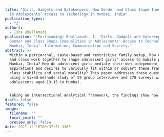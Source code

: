 ```yaml
---
title: "Girls, Gadgets and Gatekeepers: How Gender and Class Shape Inequalities
  in Adolescents’ Access to Technology in Mumbai, India"
publication_types:
  - "2"
authors:
  - Isha Bhallamudi
publication: "(Forthcoming) Bhallamudi, I. ‘Girls, Gadgets and Gatekeepers: How
  Gender and Class Shape Inequalities in Adolescents’ Access to Technology in
  Mumbai, India’. Information, Communication and Society."
abstract: >-
  Within a patriarchal, caste-based and restrictive family setup, how do gender
  and class work together to shape adolescent girls’ access to mobile phones in
  Mumbai, India? How do adolescent girls mediate their own independent
  aspirations and desires to variously fit within or subvert these frameworks of
  class stability and social morality? This paper addresses these question by
  using a mixed-methods study of 59 group interviews and 278 surveys with
  adolescents aged 13-15 in Mumbai. 


  Taking an intersectional analytical framework, the findings show how gender and class together, create varying standards of respectable femininity and class distinction that families aspire to and cultivate in adolescent girls. The mobile phone can be seen as both a threat and a necessity to the maintenance of these standards of respectability, resulting in families variously enabling or constraining access to mobile phones by girls. Rather than interpreting the findings through binaries of lower-class/upper-class or empowered/constrained, I instead consider how classed ideals of respectable femininity create different aspirational conditions for girls belonging to each class group, and form the cultural frames of everyday life. I explore what implications this might have for adolescents girls’ understandings and enactments of independence, and how they use the site of the mobile phone to make these enactments.
draft: false
featured: false
image:
  filename: ""
  focal_point: ""
  preview_only: false
date: 2021-12-16T00:37:52.336Z
---
```


